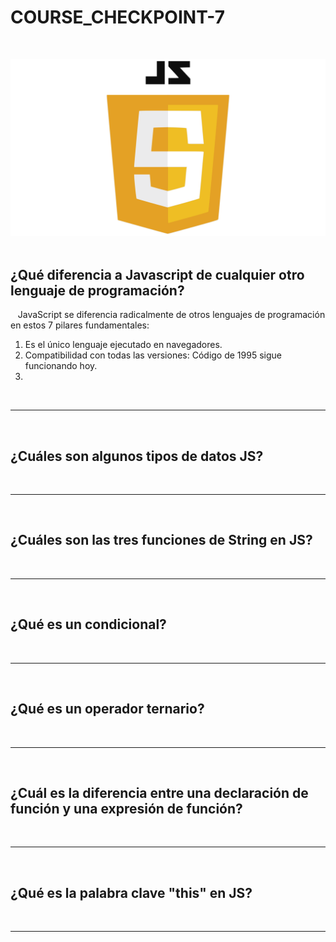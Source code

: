 # COURSE_CHECKPOINT-7
&nbsp;

![Carátula de Portada](JavaScript-Logo.png)
&nbsp;

## ¿Qué diferencia a Javascript de cualquier otro lenguaje de programación?
&nbsp;
&nbsp;JavaScript se diferencia radicalmente de otros lenguajes de programación en estos 7 pilares fundamentales:
1. Es el único lenguaje ejecutado en navegadores.
2. Compatibilidad con todas las versiones: Código de 1995 sigue funcionando hoy.
3. 

&nbsp;&nbsp;&nbsp;&nbsp;&nbsp;&nbsp;

---------------------------------------------------------------------------------------------------------------------------------
&nbsp;&nbsp;&nbsp;&nbsp;&nbsp;&nbsp;
## ¿Cuáles son algunos tipos de datos JS?
&nbsp;&nbsp;&nbsp;&nbsp;&nbsp;&nbsp;

---------------------------------------------------------------------------------------------------------------------------------
&nbsp;&nbsp;&nbsp;&nbsp;&nbsp;&nbsp;
## ¿Cuáles son las tres funciones de String en JS?
&nbsp;&nbsp;&nbsp;&nbsp;&nbsp;&nbsp;

---------------------------------------------------------------------------------------------------------------------------------
&nbsp;&nbsp;&nbsp;&nbsp;&nbsp;&nbsp;
## ¿Qué es un condicional?
&nbsp;&nbsp;&nbsp;&nbsp;&nbsp;&nbsp;

---------------------------------------------------------------------------------------------------------------------------------
&nbsp;&nbsp;&nbsp;&nbsp;&nbsp;&nbsp;
## ¿Qué es un operador ternario?
&nbsp;&nbsp;&nbsp;&nbsp;&nbsp;&nbsp;

---------------------------------------------------------------------------------------------------------------------------------
&nbsp;&nbsp;&nbsp;&nbsp;&nbsp;&nbsp;
## ¿Cuál es la diferencia entre una declaración de función y una expresión de función?
&nbsp;&nbsp;&nbsp;&nbsp;&nbsp;&nbsp;

---------------------------------------------------------------------------------------------------------------------------------
&nbsp;&nbsp;&nbsp;&nbsp;&nbsp;&nbsp;
## ¿Qué es la palabra clave "this" en JS?
&nbsp;&nbsp;&nbsp;&nbsp;&nbsp;&nbsp;

---------------------------------------------------------------------------------------------------------------------------------
